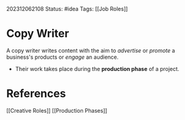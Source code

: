 202312062108
Status: #idea
Tags: [[Job Roles]]

# Copy Writer

A copy writer writes content with the aim to *advertise* or *promote* a business's products or *engage* an audience.

- Their work takes place during the **production phase** of a project.
# **References**

[[Creative Roles]]
[[Production Phases]]

